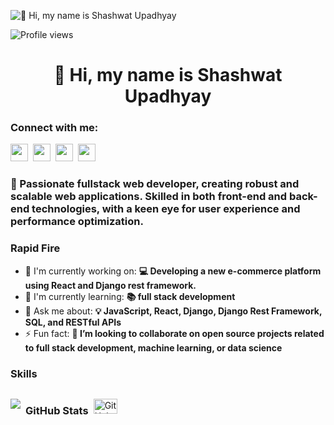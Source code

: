 ![👋 Hi, my name is Shashwat Upadhyay](https://miro.medium.com/v2/resize:fit:1358/0*FGD6BUzzZs1VJLuY.gif)

![Profile views](https://komarev.com/ghpvc/?username=ShashwatUpadhyay&label=Profile%20views&color=0e75b6&style=flat)

<div id="toc">
  <ul align="center" style="list-style: none">
    <summary>
      <h1>
        👋 Hi, my name is Shashwat Upadhyay
      </h1>
    </summary>
  </ul>
</div>

**<h3 align="left">Connect with me:</h3>** 
<p align="left"><a href="https://twitter.com/Sushil__SM" target="_blank"><img src="https://img.shields.io/badge/Twitter-000000?logo=X&logoColor=white" height="28" style="margin-right: 4px"></a> <a href="https://www.linkedin.com/in/https://www.linkedin.com/in/shashwat-upadhyay-1753622a9/" target="_blank"><img src="https://img.shields.io/badge/LinkedIn-0077B5?style=for-the-badge&logo=linkedin&logoColor=white" height="28" style="margin-right: 4px"></a> <a href="https://github.com/https://github.com/ShashwatUpadhyay" target="_blank"><img src="https://img.shields.io/badge/GitHub-100000?style=for-the-badge&logo=github&logoColor=white" height="28" style="margin-right: 4px"></a> <a href="shashwatup619@gmail.com" target="_blank"><img src="https://img.shields.io/badge/Gmail-D14836?style=for-the-badge&logo=gmail&logoColor=white" height="28" style="margin-right: 4px"></a></p>

 **<h3 align="left">🚀 Passionate fullstack web developer, creating robust and scalable web applications. Skilled in both front-end and back-end technologies, with a keen eye for user experience and performance optimization.</h3>**

**<h3 align="left">Rapid Fire</h3>**

- 💼 I'm currently working on: **💻 Developing a new e-commerce platform using React and Django rest framework.**
- 🌱 I'm currently learning: **📚 full stack development**
- 💬 Ask me about: **💡 JavaScript, React, Django, Django Rest Framework, SQL, and RESTful APIs**
- ⚡ Fun fact: **🎢 I’m looking to collaborate on open source projects related to full stack development, machine learning, or data science**

 **<h3 align="left">Skills</h3>**

<div style="display: flex; flex-wrap: wrap; gap: 4px; justify-content: left;">
<p align="center">
  <a href="https://skillicons.dev">
    <img src="https://skillicons.dev/icons?i=git,django,python,react,html,css,tailwind,javascript,nginx,redis,rabbitmq,postman,postgres,mysql,kafka," />
  </a>
</p>

 **<h3 align="left">GitHub Stats</h3>**

<p align="left">
  <img width="48%" src="https://github-readme-stats.vercel.app/api/top-langs?username=sushilmagare10&theme=react&hide_title=false&layout=compact&langs_count=6&hide_progress=false&card_width=400" alt="GitHub top-langs Card" />
 
</p>

